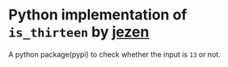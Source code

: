 # Python implementation of `is_thirteen`  by [jezen](https://github.com/jezen/is-thirteen)
A python package(pypi) to check whether the input is `13` or not.

